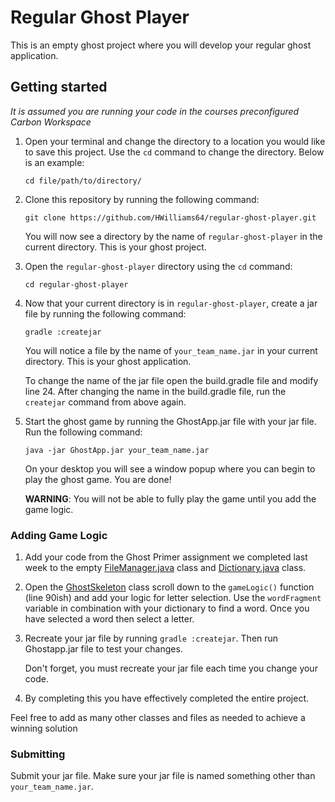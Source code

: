 # Regular Ghost Player

This is an empty ghost project where you will develop your regular ghost application.


## Getting started

*It is assumed you are running your code in the courses preconfigured Carbon Workspace*

1) Open your terminal and change the directory to a location you would like to save this project. Use the `cd` command
to change the directory. Below is an example:

    ```shell script
    cd file/path/to/directory/ 
    ```
2) Clone this repository by running the following command:

    ```shell script
    git clone https://github.com/HWilliams64/regular-ghost-player.git
    ```
   
   You will now see a directory by the name of `regular-ghost-player` in the current directory. This is your 
   ghost project.

3) Open the `regular-ghost-player` directory using the `cd` command:
    
    ```shell script
    cd regular-ghost-player
    ```
   
4) Now that your current directory is in `regular-ghost-player`, create a jar file by running the following command:
    
    ```shell script
    gradle :createjar
    ```
   
    You will notice a file by the name of `your_team_name.jar` in your current directory. This is your ghost 
    application.
    
    To change the name of the jar file open the build.gradle file and modify line 24. After changing the name in the 
    build.gradle file, run the `createjar` command from above again. 
    
5) Start the ghost game by running the GhostApp.jar file with your jar file. Run the following command:

    ```shell script
    java -jar GhostApp.jar your_team_name.jar
    ```
   
    On your desktop you will see a window popup where you can begin to play the ghost game. You are done!
    
    **WARNING**: You will not be able to fully play the game until you add the game logic.
    
### Adding Game Logic

1) Add your code from the Ghost Primer assignment we completed last week to the empty 
[FileManager.java](src/main/java/myCode/FileManager.java) class and 
[Dictionary.java](src/main/java/myCode/Dictionary.java) class.

2) Open the [GhostSkeleton](src/main/java/myCode/GhostSkeleton.java) class scroll down to the `gameLogic()` function 
(line 90ish) and add your logic for letter selection. Use the `wordFragment` variable in combination with your 
dictionary to find a word. Once you have selected a word then select a letter.

4) Recreate your jar file by running `gradle :createjar`. Then run Ghostapp.jar file to test your changes.

    Don't forget, you must recreate your jar file each time you change your code.

5) By completing this you have effectively completed the entire project.

Feel free to add as many other classes and files as needed to achieve a winning solution

### Submitting

Submit your jar file. Make sure your jar file is named something other than `your_team_name.jar`. 